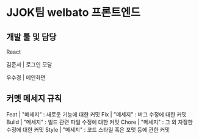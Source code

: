 # JJOK팀 welbato 프론트엔드

## 개발 툴 및 담당

React

김준서 | 로그인 모달

우수경 | 메인화면

## 커멧 메세지 규칙

Feat | "메세지" : 새로운 기능에 대한 커밋
Fix | "메세지" : 버그 수정에 대한 커밋
Build | "메세지" : 빌드 관련 파일 수정에 대한 커밋
Chore | "메세지" : 그 외 자잘한 수정에 대한 커밋
Style | "메세지" : 코드 스타일 혹은 포맷 등에 관한 커밋
